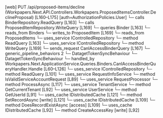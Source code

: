 [web] PUT /api/proposed-items/decline  (Workpapers.Next.API.Controllers.Workpapers.ProposedItemsController.DeclineProposal)  [L160–L175] [auth=AuthorizationPolicies.User]
  └─ calls BinderRepository.ReadQuery [L163]
  └─ calls ProposedItemRepository.WriteQuery [L169]
  └─ queries Binder [L163]
    └─ reads_from Binders
  └─ writes_to ProposedItem [L169]
    └─ reads_from ProposedItems
  └─ uses_service IControlledRepository<Binder>
    └─ method ReadQuery [L163]
  └─ uses_service IControlledRepository<ProposedItem>
    └─ method WriteQuery [L169]
  └─ sends_request CanIAccessBinderQuery [L167]
    └─ generic_pipeline_behaviors 2
      └─ DatagetTokenSyncBehaviour
      └─ DatagetTokenSyncBehaviour
    └─ handled_by Workpapers.Next.ApplicationService.Queries.Binders.CanIAccessBinderQueryHandler.Handle [L60–L126]
      └─ uses_service IControlledRepository<Binder>
        └─ method ReadQuery [L101]
      └─ uses_service RequestInfoService
        └─ method IsValidServiceAccountRequest [L89]
      └─ uses_service RequestProcessor
        └─ method ProcessAsync [L117]
      └─ uses_service TenantService
        └─ method GetCurrentTenant [L92]
      └─ uses_service UserService
        └─ method GetUserId [L91]
      └─ uses_cache IDistributedCache [L121]
        └─ method SetRecordAsync [write] [L121]
      └─ uses_cache IDistributedCache [L109]
        └─ method DoesRecordExistAsync [access] [L109]
      └─ uses_cache IDistributedCache [L92]
        └─ method CreateAccessKey [write] [L92]

